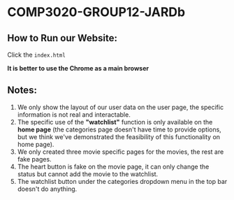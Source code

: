 # COMP3020-GROUP12-JARDb

## How to Run our Website:
Click the ```index.html```

**It is better to use the Chrome as a main browser**



## Notes:
1. We only show the layout of our user data on the user page, the specific information is not real and interactable.
2. The specific use of the **"watchlist"** function is only available on the **home page** (the categories page doesn't have time to provide options, but we think we've demonstrated the feasibility of this functionality on home page).
3. We only created three movie specific pages for the movies, the rest are fake pages.
4. The heart button is fake on the movie page, it can only change the status but cannot add the movie to the watchlist. 
5. The watchlist button under the categories dropdown menu in the top bar doesn't do anything.

